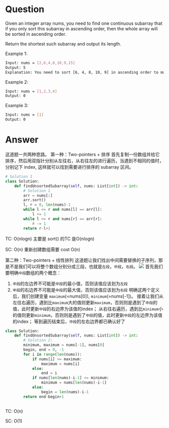 # Question
Given an integer array nums, you need to find one continuous subarray that if you only sort this subarray in ascending order, then the whole array will be sorted in ascending order.

Return the shortest such subarray and output its length.

Example 1:
```bash
Input: nums = [2,6,4,8,10,9,15]
Output: 5
Explanation: You need to sort [6, 4, 8, 10, 9] in ascending order to make the whole array sorted in ascending order.
```

Example 2:
```bash
Input: nums = [1,2,3,4]
Output: 0
```

Example 3:
```bash
Input: nums = [1]
Output: 0
```

# Answer
这道题一共两种思路。
第一种：Two-pointers + 排序
首先复制一份数组并给它排序，然后用双指针分别从左往右，从右往左的进行遍历，当遇到不相同的值时，分别记下 index, 这样就可以找到需要进行排序的 subarray 区间。
```python
# Solution 1
class Solution:
    def findUnsortedSubarray(self, nums: List[int]) -> int:
        # Solution 1
        arr = nums[:]
        arr.sort()
        l, r = 0, len(nums)-1
        while l <= r and nums[l] == arr[l]:
            l += 1
        while l <= r and nums[r] == arr[r]:
            r -= 1 
        return r-l+1
```
TC: O(nlogn) 主要是 sort() 的TC 是O(nlogn)

SC: O(n) 重新创建数组需要 cost O(n)

第二种：Two-pointers + 线性排列
这道题让我们找出中间需要替换的子序列，那是不是我们可以将整个数组分别分成三段，也就是`左段`，`中段`，`右段`。
![](https://pic.leetcode-cn.com/1600691648-ZCYlql-%E5%BE%AE%E4%BF%A1%E6%88%AA%E5%9B%BE_20200921203355.png)
首先我们要明确`中段`数组的两个概念：
1. `中段`的左边界不可能是`中段`的最小值，否则该值应该划为`左段`
2. `中段`的右边界不可能是`中段`的最大值，否则该值应该划为`右段`
明确这两个定义后，我们创建变量 `maximum`(=nums[0]), `minimum`(=nums[-1])。
接着让我们从左往右遍历，遇到比`maximum`大的值则更新`maximum`，否则则是遇到了`中段`的值，此时更新`中段`的右边界为该值的index；
从右往右遍历，遇到比`minimum`小的值则更新`minimum`，否则则是遇到了`中段`的值，此时更新`中段`的左边界为该值的index；
等到遍历结束后，`中段`的左右边界都已确认好了
```python
class Solution:
    def findUnsortedSubarray(self, nums: List[int]) -> int:    
        # Solution 2:
        minimum, maximum = nums[-1], nums[0] 
        begin, end = 0, -1
        for i in range(len(nums)):
            if nums[i] >= maximum:
                maximum = nums[i]
            else:
                end = i
            if nums[len(nums)-i-1] <= minimum:
                minimum = nums[len(nums)-i-1]
            else:
                begin = len(nums)-i-1
        return end-begin+1
        
```
TC: O(n)

SC: O(1)